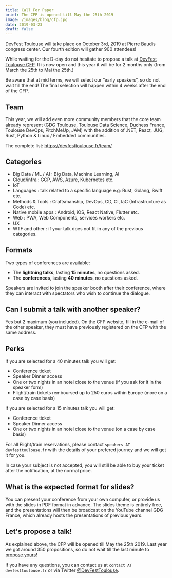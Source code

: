 ```yaml
---
title: Call For Paper
brief: The CFP is opened till May the 25th 2019
image: /images/blog/cfp.jpg
date: 2019-03-23
draft: false
---
```


DevFest Toulouse will take place on October 3rd, 2019 at Pierre Baudis congress center. Our fourth edition will gather 900 attendees!

While waiting for the D-day do not hesitate to propose a talk at [DevFest Toulouse CFP](https://conference-hall.io/public/event/HJRThubF4uYPkb7jSUxi). It is now open and this year it will be for 2 months only (from March the 25th to Mai the 25th.) 

Be aware that at mid terms, we will select our “early speakers”, so do not wait till the end! 
The final selection will happen within 4 weeks after the end of the CFP. 

## Team

This year, we will add even more community members that the core team already represent (GDG Toulouse, Toulouse Data Science, Duchess France, Toulouse DevOps, PitchMeUp, JAM) with the addition of .NET, React, JUG, Rust, Python & Linux / Embedded communities.

The complete list: <https://devfesttoulouse.fr/team/>

## Categories

* Big Data / ML / AI : Big Data, Machine Learning, AI
* Cloud/infra : GCP, AWS, Azure, Kubernetes etc.
* IoT
* Languages : talk related to a specific language e.g: Rust, Golang, Swift etc.
* Methods & Tools : Craftsmanship, DevOps, CD, CI, IaC (Infrastructure as Code) etc.
* Native mobile apps : Android, iOS, React Native, Flutter etc.
* Web : PWA, Web Components, services workers etc.
* UX 
* WTF and other : if your talk does not fit in any of the previous categories.

## Formats

Two types of conferences are available:

- The **lightning talks**, lasting **15 minutes**, no questions asked.
- The **conferences**, lasting **40 minutes**, no questions asked.

Speakers are invited to join the speaker booth after their conference, where they can interact with spectators who wish to continue the dialogue.

## Can I submit a talk with another speaker?

Yes but 2 maximum (you included). On the CFP website, fill in the e-mail of the other speaker, they must have previously registered on the CFP with the same address.

## Perks

If you are selected for a 40 minutes talk you will get:

* Conference ticket
* Speaker Dinner access
* One or two nights in an hotel close to the venue (if you ask for it in the speaker form)
* Flight/train tickets remboursed up to 250 euros within Europe (more on a case by case basis)

If you are selected for a 15 minutes talk you will get:

* Conference ticket
* Speaker Dinner access
* One or two nights in an hotel close to the venue (on a case by case basis)

For all Flight/train reservations, please contact `speakers AT devfesttoulouse.fr` with the details of your prefered journey and we will get it for you.

In case your subject is not accepted, you will still be able to buy your ticket after the notification, at the normal price.

## What is the expected format for slides?

You can present your conference from your own computer, or provide us with the slides in PDF format in advance.
The slides theme is entirely free, and the presentations will then be broadcast on the YouTube channel GDG France, which already hosts the presentations of previous years.

## Let's propose a talk!

As explained above, the CFP will be opened till May the 25th 2019. Last year we got around 350 propositions, so do not wait till the last minute to [propose yours](https://conference-hall.io/public/event/HJRThubF4uYPkb7jSUxi)!

If you have any questions, you can contact us at `contact AT devfesttoulouse.fr` or via Twitter [@DevFestToulouse](https://twitter.com/DevFestToulouse).
